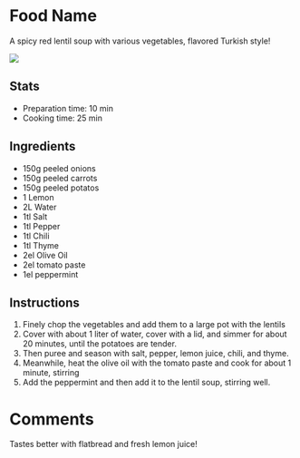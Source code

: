 # Food Name

A spicy red lentil soup with various vegetables, flavored Turkish style!

![](https://sallyshop.b-cdn.net/media/cf/b9/b7/1743163984/sally-tuerkische-linsensuppe-rezept_2.jpg?width=1920)

## Stats
- Preparation time: 10 min
- Cooking time: 25 min

## Ingredients
- 150g peeled onions
- 150g peeled carrots
- 150g peeled potatos
- 1 Lemon
- 2L Water
- 1tl Salt
- 1tl Pepper
- 1tl Chili
- 1tl Thyme
- 2el Olive Oil
- 2el tomato paste
- 1el peppermint


## Instructions
1. Finely chop the vegetables and add them to a large pot with the lentils
2. Cover with about 1 liter of water, cover with a lid, and simmer for about 20 minutes, until the potatoes are tender.
3. Then puree and season with salt, pepper, lemon juice, chili, and thyme.
4. Meanwhile, heat the olive oil with the tomato paste and cook for about 1 minute, stirring
5. Add the peppermint and then add it to the lentil soup, stirring well.

# Comments
Tastes better with flatbread and fresh lemon juice!